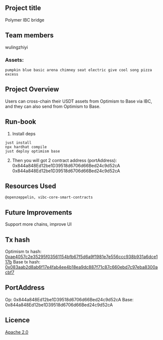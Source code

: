 ## Project title
Polymer IBC bridge

## Team members
wulingzhiyi

### Assets: 
```
pumpkin blue basic arena chimney seat electric give cool song pizza excess
```

## Project Overview
Users can cross-chain their USDT assets from Optimism to Base via IBC, and they can also send from Optimism to Base.

## Run-book
1. Install deps
```
just install
npx hardhat compile
just deploy optimism base
```
2. Then you will got 2 contract address (portAddress): 0x844a848Ed12be1D39518d6706d66Bed24c9d52cA 0x844a848Ed12be1D39518d6706d66Bed24c9d52cA
## Resources Used
    @openzeppelin, vibc-core-smart-contracts

## Future Improvements
Support more chains, improve UI

## Tx hash
Optimism tx hash: [0xae4057c2e35295f03561154bfb67f5d6a9f1981e7e556ccc938b931a6dce117b](https://optimism-sepolia.blockscout.com/tx/0xae4057c2e35295f03561154bfb67f5d6a9f1981e7e556ccc938b931a6dce117b?tab=index)
Base tx hash: [0x083aab2d8ab6f17e4fab4ee4b18ea9dc887f71c87c660ebd7c97eba8300acbf7](https://base-sepolia.blockscout.com/tx/0x083aab2d8ab6f17e4fab4ee4b18ea9dc887f71c87c660ebd7c97eba8300acbf7?tab=index)


## PortAddress
Op: 0x844a848Ed12be1D39518d6706d66Bed24c9d52cA
Base: 0x844a848Ed12be1D39518d6706d66Bed24c9d52cA


## Licence
[Apache 2.0](LICENSE)


